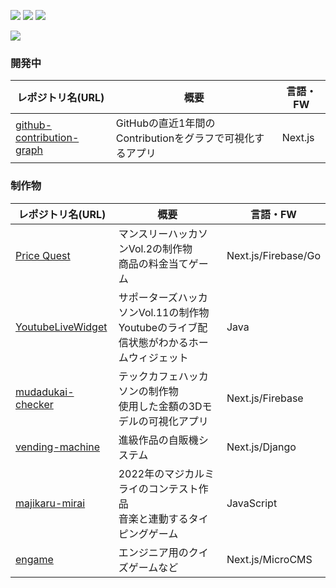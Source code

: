 <!-- ![trophy](https://github-profile-trophy.vercel.app/?username=yoshi-non&column=7) -->
![](http://github-profile-summary-cards.vercel.app/api/cards/stats?username=yoshi-non&theme=github)
![](http://github-profile-summary-cards.vercel.app/api/cards/most-commit-language?username=yoshi-non&theme=github)
![](http://github-profile-summary-cards.vercel.app/api/cards/profile-details?username=yoshi-non&theme=github)
<!-- ![](http://github-profile-summary-cards.vercel.app/api/cards/repos-per-language?username=yoshi-non&theme=github) -->
<!-- ![](http://github-profile-summary-cards.vercel.app/api/cards/productive-time?username=yoshi-non&theme=github&utcOffset=8) -->
![](https://typograssy.deno.dev/api?text=%E3%81%93%E3%82%93%E3%81%AB%E3%81%A1%E3%81%AF%E3%80%81%E3%81%8B%E3%81%8C%E3%82%8A%E3%81%A7%E3%81%99%E3%80%82)

### 開発中

| レポジトリ名(URL) | 概要 | 言語・FW |
| --- | --- | --- |
| [github-contribution-graph](https://github.com/yoshi-non/github-contribution-graph) | GitHubの直近1年間のContributionをグラフで可視化するアプリ | Next.js |

### 制作物

| レポジトリ名(URL) | 概要 | 言語・FW |
| --- | --- | --- |
| [Price Quest](https://github.com/GeekCAMPvol2) | マンスリーハッカソンVol.2の制作物<br>商品の料金当てゲーム | Next.js/Firebase/Go |
| [YoutubeLiveWidget](https://github.com/YoutubeLiveWidget/YoutubeLiveWidget) | サポーターズハッカソンVol.11の制作物<br>Youtubeのライブ配信状態がわかるホームウィジェット | Java |
| [mudadukai-checker](https://mudadukai-checker.netlify.app) | テックカフェハッカソンの制作物<br>使用した金額の3Dモデルの可視化アプリ | Next.js/Firebase |
| [vending-machine](https://github.com/Anti-Meteor-Fall/vending-machine) | 進級作品の自販機システム | Next.js/Django |
| [majikaru-mirai](https://github.com/yoshi-non/majikaru-mirai) | 2022年のマジカルミライのコンテスト作品<br>音楽と連動するタイピングゲーム | JavaScript |
| [engame](https://github.com/yoshi-non/engame) | エンジニア用のクイズゲームなど | Next.js/MicroCMS |
